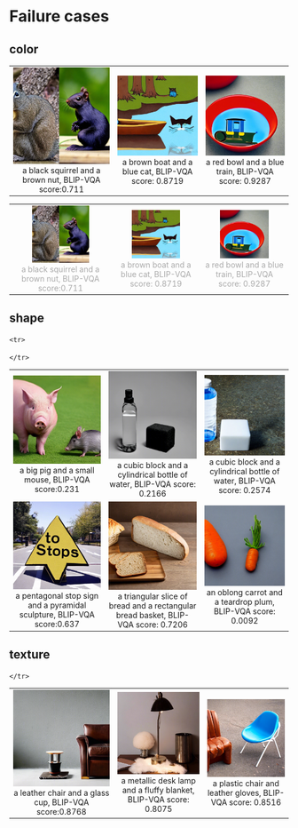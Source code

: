 
# Failure cases

## color
<table>
    <tr>
        <td ><center><img src="./images/color_failure/a black squirrel and a brown nut_0.711.png" >a black squirrel and a brown nut, BLIP-VQA score:0.711 </center></td>
        <td ><center><img src="./images/color_failure/a brown boat and a blue cat_0.8719.png"  >a brown boat and a blue cat, BLIP-VQA score: 0.8719</center></td>
        <td><center><img src="./images/color_failure/a red bowl and a blue train_0.9287.png" >a red bowl and a blue train, BLIP-VQA score: 0.9287</center></td>
    </tr>
</table>

<table rules="none" align="center">
	<tr>
		<td>
			<center>
				<img src="./images/color_failure/a black squirrel and a brown nut_0.711.png" width="60%" />
				<br/>
				<font color="AAAAAA">a black squirrel and a brown nut, BLIP-VQA score:0.711</font>
			</center>
		</td>
		<td>
			<center>
				<img src="./images/color_failure/a brown boat and a blue cat_0.8719.png" width="60%" />
				<br/>
				<font color="AAAAAA">a brown boat and a blue cat, BLIP-VQA score: 0.8719</font>
			</center>
		</td>
		<td>
			<center>
				<img src="./images/color_failure/a red bowl and a blue train_0.9287.png" width="60%" />
				<br/>
				<font color="AAAAAA">a red bowl and a blue train, BLIP-VQA score: 0.9287</font>
			</center>
		</td>
	</tr>
</table>



## shape

<table>
    <tr>
        <td ><center><img src="./images/shape_failure/a big pig and a small mouse_0.231.png" >a big pig and a small mouse, BLIP-VQA score:0.231 </center></td>
        <td ><center><img src="./images/shape_failure/a cubic block and a cylindrical bottle of water_0.2166.png"  >a cubic block and a cylindrical bottle of water, BLIP-VQA score: 0.2166</center></td>
        <td><center><img src="./images/shape_failure/a cubic block and a cylindrical bottle of water_0.2574.png" >a cubic block and a cylindrical bottle of water, BLIP-VQA score: 0.2574</center></td>
    </tr>
        <td ><center><img src="./images/shape_failure/a pentagonal stop sign and a pyramidal sculpture_0.637.png" >a pentagonal stop sign and a pyramidal sculpture, BLIP-VQA score:0.637 </center></td>
        <td ><center><img src="./images/shape_failure/a triangular slice of bread and a rectangular bread basket_0.7206.png"  >a triangular slice of bread and a rectangular bread basket, BLIP-VQA score: 0.7206</center></td>
        <td><center><img src="./images/shape_failure/an oblong carrot and a teardrop plum_0.0092.png" >an oblong carrot and a teardrop plum, BLIP-VQA score: 0.0092</center></td>

    <tr>

    </tr>

</table>

## texture

<table>
    <tr>
        <td ><center><img src="./images/texture_failure/a leather chair and a glass cup_0.8768.png" >a leather chair and a glass cup, BLIP-VQA score:0.8768 </center></td>
        <td ><center><img src="./images/texture_failure/a metallic desk lamp and a fluffy blanket_0.8075.png"  >a metallic desk lamp and a fluffy blanket, BLIP-VQA score: 0.8075</center></td>
        <td><center><img src="./images/texture_failure/a plastic chair and leather gloves_0.8516.png" >a plastic chair and leather gloves, BLIP-VQA score: 0.8516</center></td>

    </tr>
</table>
